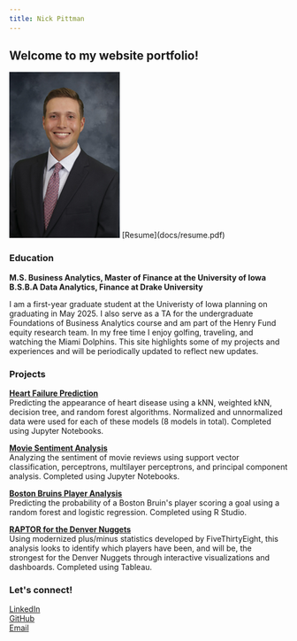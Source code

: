 ```yaml
---
title: Nick Pittman
---
```

## Welcome to my website portfolio!
<img src="docs/0298_nick_pittman_.jpg" width="200" height="300"/>  
[Resume](docs/resume.pdf)

### **Education**
__M.S. Business Analytics, Master of Finance at the University of Iowa__  
__B.S.B.A Data Analytics, Finance at Drake University__

I am a first-year graduate student at the Univeristy of Iowa planning on graduating in May 2025. I also serve as a TA for the undergraduate Foundations of Business Analytics course and am part of the Henry Fund equity research team. In my free time I enjoy golfing, traveling, and watching the Miami Dolphins. This site highlights some of my projects and experiences and will be periodically updated to reflect new updates.

### **Projects**
__[Heart Failure Prediction](https://github.com/nickpittman/Heart_Failure_Prediction)__  
Predicting the appearance of heart disease using a kNN, weighted kNN, decision tree, and random forest algorithms. Normalized and unnormalized data were used for each of these models (8 models in total). Completed using Jupyter Notebooks.  

__[Movie Sentiment Analysis](https://github.com/nickpittman/Movie_Sentiment_Analysis)__  
Analyzing the sentiment of movie reviews using support vector classification, perceptrons, multilayer perceptrons, and principal component analysis. Completed using Jupyter Notebooks.  

__[Boston Bruins Player Analysis](https://github.com/ethanmarshallanalytics/STAT-172-Final-Project)__  
Predicting the probability of a Boston Bruin's player scoring a goal using a random forest and logistic regression. Completed using R Studio.  

__[RAPTOR for the Denver Nuggets](https://public.tableau.com/app/profile/nick.pittman3982/viz/RAPTORFinal/Story1)__   
Using modernized plus/minus statistics developed by FiveThirtyEight, this analysis looks to identify which players have been, and will be, the strongest for the Denver Nuggets through interactive visualizations and dashboards. Completed using Tableau.   

### **Let's connect!**

[LinkedIn](https://www.linkedin.com/in/nick-pittman/)  
[GitHub](https://github.com/nickpittman)  
[Email](mailto:nicholasjohn.pittman@gmail.com)
